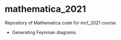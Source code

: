 # mathematica_2021
Repository of Mathematica code for mcf_2021 course

* Generating Feynman diagrams.
